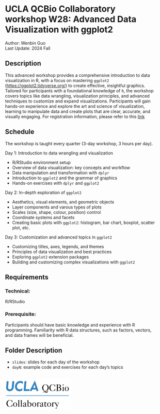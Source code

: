 # UCLA QCBio Collaboratory workshop W28: Advanced Data Visualization with ggplot2
Author: Wenbin Guo \
Last Update: 2024 Fall


## Description
This advanced workshop provides a comprehensive introduction to data visualization in R, with a focus on mastering `ggplot2` (https://ggplot2.tidyverse.org/) to create effective, insightful graphics. Tailored for participants with a foundational knowledge of `R`, the workshop covers topics like data wrangling, visualization principles, and advanced techniques to customize and expand visualizations. Participants will gain hands-on experience and explore the art and science of visualization, learning to manipulate data and create plots that are clear, accurate, and visually engaging. For registration information, please refer to this [link](https://qcb.ucla.edu/collaboratory/workshops)


## Schedule
The workshop is taught every quarter (3-day workshop, 3 hours per day).

Day 1: Introduction to data wrangling and visualization
- R/RStudio environment setup
- Overview of data visualization: key concepts and workflow
- Data manipulation and transformation with `dplyr`
- Introduction to `ggplot2` and the grammar of graphics
- Hands-on exercises with `dplyr` and `ggplot2`


Day 2: In-depth exploration of `ggplot2`
- Aesthetics, visual elements, and geometric objects
- Layer components and varous types of plots
- Scales (size, shape, colour, position) control
- Coordinate systems and facets 
- Creating basic plots with `ggplot2`: histogram, bar chart, boxplot, scatter plot, etc.


Day 3: Customization and advanced topics in `ggplot2`
- Customizing titles, axes, legends, and themes
- Principles of data visualization and best practices
- Exploring `ggplot2` extension packages
- Building and customizing complex visualizations with `ggplot2`


## Requirements
### Technical: 
R/RStudio 

### Prerequisite:
Participants should have basic knowledge and experience with R programming. Familiarity with R data structures, such as factors, vectors, and data frames will be beneficial. 


## Folder Description
- `slides`: slides for each day of the workshop
- `dayN`: example code and exercises for each day’s topics

<br/>

<img src="./slides/qcb-logo.png" width="215" height="100">

